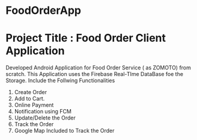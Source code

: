 # FoodOrderApp
# Project Title : Food Order Client Application
Developed Android Application for Food Order Service ( as ZOMOTO) from scratch.
This Application uses the Firebase Real-TIme DataBase foe the Storage.
Include the Follwing Functionalities
1. Create Order
2. Add to Cart.
3. Online Payment
4. Notification using FCM
5. Update/Delete the Order
6. Track the Order
7. Google Map Included to Track the Order




